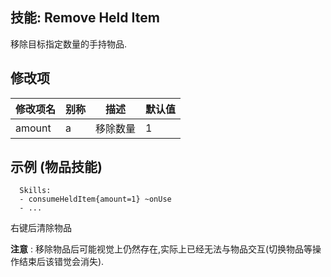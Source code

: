 技能: Remove Held Item
--------------------------

移除目标指定数量的手持物品.

修改项
----------

| 修改项名 | 别称    | 描述                                                                                                    | 默认值 |
|-----------|------------|----------------------------------------------------------------------------------------------------------------|---------------|
| amount | a | 移除数量 | 1 |

示例 (物品技能)
--------

      Skills:
      - consumeHeldItem{amount=1} ~onUse
      - ...

右键后清除物品

 **注意** : 移除物品后可能视觉上仍然存在,实际上已经无法与物品交互(切换物品等操作结束后该错觉会消失).